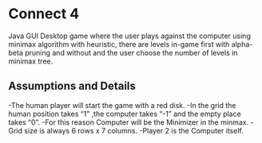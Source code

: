 # Connect 4
Java GUI Desktop game where the user plays against the computer using minimax algorithm with heuristic, there are levels in-game first with alpha-beta pruning and without and the user choose the number of levels in minimax tree.

## Assumptions and Details
-The human player will start the game with a red disk.
-In the grid the human position takes “1” ,the computer takes “-1” and the empty place takes “0”.
-For this reason Computer will be the Minimizer in the minmax. 
-Grid size is always 6 rows x 7 columns.
-Player 2 is the Computer itself.

